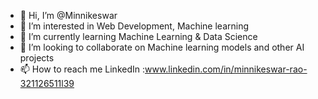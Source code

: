 - 👋 Hi, I’m @Minnikeswar
- 👀 I’m interested in Web Development, Machine learning
- 🌱 I’m currently learning Machine Learning & Data Science
- 💞️ I’m looking to collaborate on Machine learning models and other AI projects
- 📫 How to reach me LinkedIn :www.linkedin.com/in/minnikeswar-rao-321126511l39

<!---
Minnikeswar/Minnikeswar is a ✨ special ✨ repository because its `README.md` (this file) appears on your GitHub profile.
You can click the Preview link to take a look at your changes.
--->
